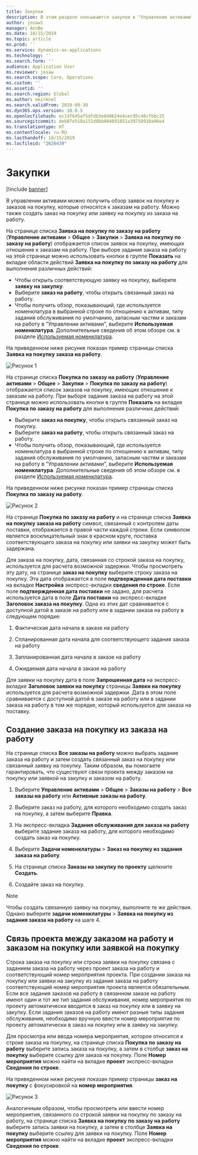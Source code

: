 ```yaml
---
title: Закупки
description: В этом разделе описываются закупки в "Управлении активами".
author: josaw1
manager: AnnBe
ms.date: 10/15/2019
ms.topic: article
ms.prod: ''
ms.service: dynamics-ax-applications
ms.technology: ''
ms.search.form: ''
audience: Application User
ms.reviewer: josaw
ms.search.scope: Core, Operations
ms.custom: ''
ms.assetid: ''
ms.search.region: Global
ms.author: mkirknel
ms.search.validFrom: 2019-09-30
ms.dyn365.ops.version: 10.0.5
ms.openlocfilehash: ec14f645af5dfdb3e840624e4cec95c46cfbbc25
ms.sourcegitcommit: deb87e518a151d8bb084891851a39758938a96e4
ms.translationtype: HT
ms.contentlocale: ru-RU
ms.lasthandoff: 10/15/2019
ms.locfileid: "2626439"
---
```

# <a name="procurement"></a>Закупки

[!include [banner](../../includes/banner.md)]

В управлении активами можно получить обзор заявок на покупку и заказов на покупку, которые относятся к заказам на работу. Можно также создать заказ на покупку или заявку на покупку из заказа на работу.

На странице списка **Заявка на покупку по заказу на работу** (**Управление активами** > **Общее** > **Закупки** > **Заявка на покупку по заказу на работу**) отображается список заявок на покупку, имеющих отношение к заказам на работу. При выборе задания заказа на работу на этой странице можно использовать кнопки в группе **Показать** на вкладке области действий **Заявка на покупку по заказу на работу** для выполнения различных действий:

- Чтобы открыть соответствующую заявку на покупку, выберите **заявку на закупку**. 
- Выберите **заказ на работу**, чтобы открыть связанный заказ на работу.
- Чтобы получить обзор, показывающий, где используется номенклатура в выбранной строке по отношению к активам, типу задания обслуживания по умолчанию, запасным частям и заказам на работу в "Управлении активами", выберите **Используемая номенклатура**. Дополнительные сведения об этом обзоре см. в разделе [Используемая номенклатура](../controlling-and-reporting/item-where-used.md).

На приведенном ниже рисунке показан пример страницы списка **Заявка на покупку заказа на работу**.

![Рисунок 1](media/08-work-orders.png)


На странице списка **Покупка по заказу на работу** (**Управление активами** > **Общее** > **Закупки** > **Покупка по заказу на работу**) отображается список заказов на покупку, имеющих отношение к заказам на работу. При выборе задания заказа на работу на этой странице можно использовать кнопки в группе **Показать** на вкладке **Покупка по заказу на работу** для выполнения различных действий:

- Выберите **заказ на покупку**, чтобы открыть связанный заказ на покупку. 
- Выберите **заказ на работу**, чтобы открыть связанный заказ на работу.
- Чтобы получить обзор, показывающий, где используется номенклатура в выбранной строке по отношению к активам, типу задания обслуживания по умолчанию, запасным частям и заказам на работу в "Управлении активами", выберите **Используемая номенклатура**. Дополнительные сведения об этом обзоре см. в разделе [Используемая номенклатура](../controlling-and-reporting/item-where-used.md).

На приведенном ниже рисунке показан пример страницы списка **Покупка по заказу на работу**.

![Рисунок 2](media/09-work-orders.png)


На странице **Покупка по заказу на работу** и на странице списка **Заявка на покупку заказа на работу** символ, связанный с контролем даты поставки, отображается в правой части каждой строки. Если символом является восклицательный знак в красном круге, поставка соответствующего заказа на покупку или заявки на закупку может быть задержана.

Для заказа на покупку, дата, связанная со строкой заказа на покупку, используется для расчета возможной задержки. Чтобы просмотреть эту дату, на странице **заказ на покупку** выберите строку заказа на покупку. Эта дата отображается в поле **подтвержденная дата поставки** на вкладке **Настройка** экспресс-вкладки **сведения по строке**. Если поле **подтвержденная дата поставки** не задано, для расчета используется дата в поле **Дата поставки** на экспресс-вкладке **Заголовок заказа на покупку**. Одна из этих дат сравнивается с доступной датой в заказе на работу или в задании заказа на работу в следующем порядке:

1. Фактическая дата начала в заказе на работу  

2. Спланированная дата начала для соответствующего задания заказа на работу 

3. Запланированная дата начала в заказе на работу 

4. Ожидаемая дата начала в заказе на работу 

Для заявки на покупку дата в поле **Запрошенная дата** на экспресс-вкладке **Заголовок заявки на покупку** страницы **Заявки на покупку** используется для расчета возможной задержки. Дата в этом поле сравнивается с доступной датой в заказе на работу или в задании заказа на работу в том же порядке, который используется для заказа на поставку.


## <a name="create-a-purchase-order-from-a-work-order"></a>Создание заказа на покупку из заказа на работу

На странице списка **Все заказы на работу** можно выбрать задание заказа на работу и затем создать связанный заказ на покупку или связанный заявку на покупку. Таким образом, вы помогаете гарантировать, что существуют связи проекта между заказом на покупку или заявкой на закупку и заказом на работу.

1. Выберите **Управление активами** > **Общее** > **Заказы на работу** > **Все заказы на работу** или **Активные заказы на работу**.

2. Выберите заказ на работу, для которого необходимо создать заказ на покупку, а затем выберите **Правка**.

3. На экспресс-вкладка **Задания обслуживания для заказа на работу** выберите задание заказа на работу, для которого необходимо создать заказ на покупку.

4. Выберите **Задачи номенклатуры** > **Заказ на покупку из задания заказа на работу**.

5. На странице списка **Заказы на закупку по проекту** щелкните **Создать**.

6. Создайте заказ на покупку.

>[!NOTE]
>Чтобы создать связанную заявку на покупку, выполните те же действия. Однако выберите **задачи номенклатуры** > **Заявка на покупку из задания заказа на работу** на шаге 4.


## <a name="project-relation-between-work-order-and-purchase-order-or-purchase-requisition"></a>Связь проекта между заказом на работу и заказом на покупку или заявкой на покупку

Строка заказа на покупку или строка заявки на покупку связана с заданием заказа на работу через проект заказа на работу и соответствующий номер мероприятия проекта. При создании заказа на покупку или заявки на закупку из задания заказа на работу соответствующий номер мероприятия проекта является обязательным. Если все задания заказов на работу в связанном заказе на работу имеют один и тот же тип задания обслуживания, номер мероприятия по проекту автоматически вводится в заказ на покупку или в заявку на закупку. Если задания заказов на работу имеют разные типы задания обслуживания, необходимо вручную ввести номер мероприятия по проекту автоматически в заказ на покупку или в заявку на закупку.

Для просмотра или ввода номера мероприятия, которое относится к строке заказа на покупку, на странице списка **Покупка по заказу на работу** выберите запись заказа на покупку, а затем в столбце **заказ на покупку** выберите ссылку для заказа на покупку. Поле **Номер мероприятия** можно найти на вкладке **проект** экспресс-вкладки **Сведения по строке**.

На приведенном ниже рисунке показан пример страницы **заказ на покупку** с фокусировкой на **номер мероприятия**.

![Рисунок 3](media/10-work-orders.png)

Аналогичным образом, чтобы просмотреть или ввести номер мероприятия, связанного со строкой заявки на покупку по заказу на работу, на странице списка **Заявка на покупку по заказу на работу** выберите запись заявки на покупку, а затем в столбце **Заявка на покупку** выберите ссылку для заявки на покупку. Поле **Номер мероприятия** можно найти на вкладке **проект** экспресс-вкладки **Сведения по строке**.

